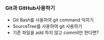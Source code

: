 ### Git과 GitHub사용하기
* Git Bash를 사용하여 git command 익히기
* SourceTree를 사용하여 git 사용하기
* 기존 파일을 add 하지 않고 commit만 한다면?